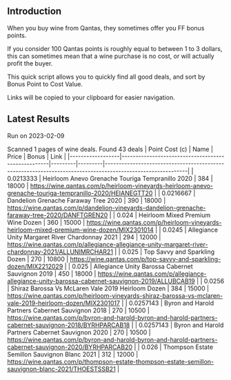 ## Introduction

When you buy wine from Qantas, they sometimes offer you FF bonus points. 

If you consider 100 Qantas points is roughly equal to between 1 to 3 dollars, this can sometimes mean that a wine purchase is no cost, or will actually profit the buyer.

This quick script allows you to quickly find all good deals, and sort by Bonus Point to Cost Value.

Links will be copied to your clipboard for easier navigation.

## Latest Results

Run on 2023-02-09

Scanned 1 pages of wine deals.
Found 43 deals
|   Point Cost (c) | Name                                               |   Price |   Bonus | Link                                                                                                       |
|------------------|----------------------------------------------------|---------|---------|------------------------------------------------------------------------------------------------------------|
|        0.0213333 | Heirloom Anevo Grenache Touriga Tempranillo 2020   |     384 |   18000 | https://wine.qantas.com/p/heirloom-vineyards-heirloom-anevo-grenache-touriga-tempranillo-2020/HEIANEGTT20  |
|        0.0216667 | Dandelion Grenache Faraway Tree 2020               |     390 |   18000 | https://wine.qantas.com/p/dandelion-vineyards-dandelion-grenache-faraway-tree-2020/DANFTGREN20             |
|        0.024     | Heirloom Mixed Premium Wine Dozen                  |     360 |   15000 | https://wine.qantas.com/p/heirloom-vineyards-heirloom-mixed-premium-wine-dozen/MIX2301014                  |
|        0.0245    | Allegiance Unity Margaret River Chardonnay 2021    |     294 |   12000 | https://wine.qantas.com/p/allegiance-allegiance-unity-margaret-river-chardonnay-2021/ALLUNIMRCHAR21        |
|        0.025     | Top Savvy and Sparkling Dozen                      |     270 |   10800 | https://wine.qantas.com/p/top-savvy-and-sparkling-dozen/MIX2212029                                         |
|        0.025     | Allegiance Unity Barossa Cabernet Sauvignon 2019   |     450 |   18000 | https://wine.qantas.com/p/allegiance-allegiance-unity-barossa-cabernet-sauvignon-2019/ALLUBCAB19           |
|        0.0256    | Shiraz Barossa Vs McLaren Vale 2019 Heirloom Dozen |     384 |   15000 | https://wine.qantas.com/p/heirloom-vineyards-shiraz-barossa-vs-mclaren-vale-2019-heirloom-dozen/MIX2301017 |
|        0.0257143 | Byron and Harold Partners Cabernet Sauvignon 2018  |     270 |   10500 | https://wine.qantas.com/p/byron-and-harold-byron-and-harold-partners-cabernet-sauvignon-2018/BYRHPARCAB18  |
|        0.0257143 | Byron and Harold Partners Cabernet Sauvignon 2020  |     270 |   10500 | https://wine.qantas.com/p/byron-and-harold-byron-and-harold-partners-cabernet-sauvignon-2020/BYRHPARCAB20  |
|        0.026     | Thompson Estate Semillon Sauvignon Blanc 2021      |     312 |   12000 | https://wine.qantas.com/p/thompson-estate-thompson-estate-semillon-sauvignon-blanc-2021/THOESTSSB21        |

